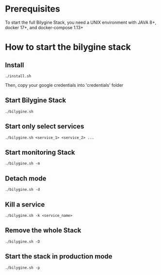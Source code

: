 # Prerequisites

To start the full Bilygine Stack, you need a UNIX environment with JAVA 8+, docker 17+, and docker-compose 1.13+

# How to start the bilygine stack

## Install
    ./install.sh
Then, copy your google credentials into 'credentials' folder

## Start Bilygine Stack
    ./bilygine.sh

## Start only select services
    ./bilygine.sh <service_1> <service_2> ...

## Start monitoring Stack
    ./bilygine.sh -m

## Detach mode
    ./bilygine.sh -d

## Kill a service
    ./bilygine.sh -k <service_name>

## Remove the whole Stack
    ./bilygine.sh -D

## Start the stack in production mode
    ./bilygine.sh -p
